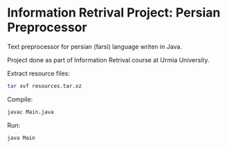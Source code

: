 # Information Retrival Project: Persian Preprocessor

Text preprocessor for persian (farsi) language writen in Java.

Project done as part of Information Retrival course at Urmia University.

Extract resource files:

```bash
tar xvf resources.tar.xz
```

Compile:

```bash
javac Main.java
```

Run:

```bash
java Main
```
